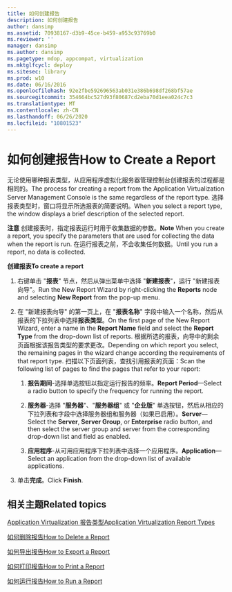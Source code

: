 ```yaml
---
title: 如何创建报告
description: 如何创建报告
author: dansimp
ms.assetid: 70938167-d3b9-45ce-b459-a953c93769b0
ms.reviewer: ''
manager: dansimp
ms.author: dansimp
ms.pagetype: mdop, appcompat, virtualization
ms.mktglfcycl: deploy
ms.sitesec: library
ms.prod: w10
ms.date: 06/16/2016
ms.openlocfilehash: 92e2fbe592696563ab031e386b698df268bf57ae
ms.sourcegitcommit: 354664bc527d93f80687cd2eba70d1eea024c7c3
ms.translationtype: MT
ms.contentlocale: zh-CN
ms.lasthandoff: 06/26/2020
ms.locfileid: "10801523"
---
```

# <span data-ttu-id="323a4-103">如何创建报告</span><span class="sxs-lookup"><span data-stu-id="323a4-103">How to Create a Report</span></span>


<span data-ttu-id="323a4-104">无论使用哪种报表类型，从应用程序虚拟化服务器管理控制台创建报表的过程都是相同的。</span><span class="sxs-lookup"><span data-stu-id="323a4-104">The process for creating a report from the Application Virtualization Server Management Console is the same regardless of the report type.</span></span> <span data-ttu-id="323a4-105">选择报表类型时，窗口将显示所选报表的简要说明。</span><span class="sxs-lookup"><span data-stu-id="323a4-105">When you select a report type, the window displays a brief description of the selected report.</span></span>

<span data-ttu-id="323a4-106">**注意** 创建报表时，指定报表运行时用于收集数据的参数。</span><span class="sxs-lookup"><span data-stu-id="323a4-106">**Note** When you create a report, you specify the parameters that are used for collecting the data when the report is run.</span></span> <span data-ttu-id="323a4-107">在运行报表之前，不会收集任何数据。</span><span class="sxs-lookup"><span data-stu-id="323a4-107">Until you run a report, no data is collected.</span></span>

 

**<span data-ttu-id="323a4-108">创建报表</span><span class="sxs-lookup"><span data-stu-id="323a4-108">To create a report</span></span>**

1.  <span data-ttu-id="323a4-109">右键单击 "**报表**" 节点，然后从弹出菜单中选择 "**新建报表**"，运行 "新建报表向导"。</span><span class="sxs-lookup"><span data-stu-id="323a4-109">Run the New Report Wizard by right-clicking the **Reports** node and selecting **New Report** from the pop-up menu.</span></span>

2.  <span data-ttu-id="323a4-110">在 "新建报表向导" 的第一页上，在 "**报表名称**" 字段中输入一个名称，然后从报表的下拉列表中选择**报表类型**。</span><span class="sxs-lookup"><span data-stu-id="323a4-110">On the first page of the New Report Wizard, enter a name in the **Report Name** field and select the **Report Type** from the drop-down list of reports.</span></span> <span data-ttu-id="323a4-111">根据所选的报表，向导中的剩余页面根据该报告类型的要求更改。</span><span class="sxs-lookup"><span data-stu-id="323a4-111">Depending on which report you select, the remaining pages in the wizard change according the requirements of that report type.</span></span> <span data-ttu-id="323a4-112">扫描以下页面列表，查找引用报表的页面：</span><span class="sxs-lookup"><span data-stu-id="323a4-112">Scan the following list of pages to find the pages that refer to your report:</span></span>

    1.  <span data-ttu-id="323a4-113">**报告期间**-选择单选按钮以指定运行报告的频率。</span><span class="sxs-lookup"><span data-stu-id="323a4-113">**Report Period**—Select a radio button to specify the frequency for running the report.</span></span>

    2.  <span data-ttu-id="323a4-114">**服务器**-选择 "**服务器**"、"**服务器组**" 或 "**企业版**" 单选按钮，然后从相应的下拉列表和字段中选择服务器组和服务器（如果已启用）。</span><span class="sxs-lookup"><span data-stu-id="323a4-114">**Server**—Select the **Server**, **Server Group**, or **Enterprise** radio button, and then select the server group and server from the corresponding drop-down list and field as enabled.</span></span>

    3.  <span data-ttu-id="323a4-115">**应用程序**-从可用应用程序下拉列表中选择一个应用程序。</span><span class="sxs-lookup"><span data-stu-id="323a4-115">**Application**—Select an application from the drop-down list of available applications.</span></span>

3.  <span data-ttu-id="323a4-116">单击**完成**。</span><span class="sxs-lookup"><span data-stu-id="323a4-116">Click **Finish**.</span></span>

## <span data-ttu-id="323a4-117">相关主题</span><span class="sxs-lookup"><span data-stu-id="323a4-117">Related topics</span></span>


[<span data-ttu-id="323a4-118">Application Virtualization 报告类型</span><span class="sxs-lookup"><span data-stu-id="323a4-118">Application Virtualization Report Types</span></span>](application-virtualization-report-types.md)

[<span data-ttu-id="323a4-119">如何删除报告</span><span class="sxs-lookup"><span data-stu-id="323a4-119">How to Delete a Report</span></span>](how-to-delete-a-reportserver.md)

[<span data-ttu-id="323a4-120">如何导出报告</span><span class="sxs-lookup"><span data-stu-id="323a4-120">How to Export a Report</span></span>](how-to-export-a-reportserver.md)

[<span data-ttu-id="323a4-121">如何打印报告</span><span class="sxs-lookup"><span data-stu-id="323a4-121">How to Print a Report</span></span>](how-to-print-a-reportserver.md)

[<span data-ttu-id="323a4-122">如何运行报告</span><span class="sxs-lookup"><span data-stu-id="323a4-122">How to Run a Report</span></span>](how-to-run-a-reportserver.md)

 

 





